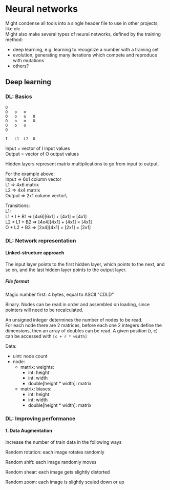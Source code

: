 # Neural networks
Might condense all tools into a single header file to use in other projects, like olc\
Might also make several types of neural networks, defined by the training method:
- deep learning, e.g. learning to recognize a number with a training set
- evolution, generating many iterations which compete and reproduce with mutations
- others?

## Deep learning
### DL: Basics
```
O
O   o   o
O   o   o   O
O   o   o   O
O   o   o
O

I   L1  L2  O
```

Input = vector of I input values\
Output = vector of O output values

Hidden layers represent matrix multiplications to go from input to output.

For the example above:\
Input => 6x1 column vector\
L1 => 4x6 matrix\
L2 => 4x4 matrix\
Output => 2x1 column vector\

Transitions:\
L1:\
    L1 * I + B1 => [4x6][6x1] +  [4x1] = [4x1]\
    L2 * L1 + B2 => [4x4][4x1] + [4x1] = [4x1]\
    O * L2 + B3 => [2x4][4x1] + [2x1] = [2x1]

### DL: Network representation
#### Linked-structure approach

The input layer points to the first hidden layer, which points to the next, and so on, and the last hidden layer points to the output layer.

##### File format

Magic number first: 4 bytes, equal to ASCII "CDLD"

Binary. Nodes can be read in order and assembled on loading, since pointers will need to be recalculated.

An unsigned integer determines the number of nodes to be read.\
For each node there are 2 matrices, before each one 2 integers define the dimensions, then an array of doubles can be read. A given position (r, c) can be accessed with `[c + r * width]`

Data:
- uint: node count
- node:
  - matrix: weights:
    - int: height
    - int: width
    - double[height * width]: matrix
  - matrix: biases:
    - int: height
    - int: width
    - double[height * width]: matrix

### DL: Improving performance

#### 1. Data Augmentation

Increase the number of train data in the following ways

Random rotation: each image rotates randomly

Random shift: each image randomly moves

Random shear: each image gets slightly distorted

Random zoom: each image is slightly scaled down or up